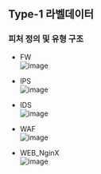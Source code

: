## Type-1 라벨데이터

### 피처 정의 및 유형 구조  		
  - FW  
![image](https://user-images.githubusercontent.com/77917710/218406872-c3031858-eb02-4482-8208-9cc01125495e.png)

  - IPS  
![image](https://user-images.githubusercontent.com/77917710/218407406-298f3ca5-4785-4d49-a37c-c674fb223e75.png)

  - IDS  
![image](https://user-images.githubusercontent.com/77917710/218407500-c1b2ffa8-e14e-4131-9bfe-acb7be0e9500.png)

  - WAF  
![image](https://user-images.githubusercontent.com/77917710/218407583-2556ba65-fb42-488b-8a3e-c43bc919438c.png)

  - WEB_NginX  
![image](https://user-images.githubusercontent.com/77917710/218410159-d8274f8f-d637-4517-bc50-202fc1742998.png)

